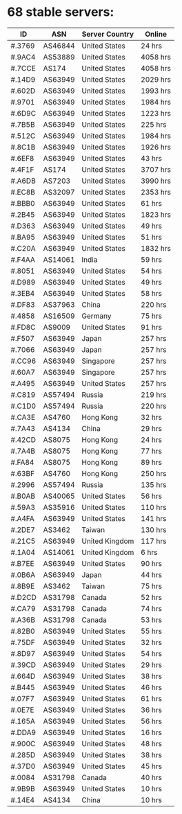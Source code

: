 # 68 stable servers:

| ID | ASN | Server Country | Online |
| ------ | ------ | ------ | ------ |
| #.3769 | AS46844 | United States | 24 hrs |
| #.9AC4 | AS53889 | United States | 4058 hrs |
| #.7CCE | AS174 | United States | 4058 hrs |
| #.14D9 | AS63949 | United States | 2029 hrs |
| #.602D | AS63949 | United States | 1993 hrs |
| #.9701 | AS63949 | United States | 1984 hrs |
| #.6D9C | AS63949 | United States | 1223 hrs |
| #.7B5B | AS63949 | United States | 225 hrs |
| #.512C | AS63949 | United States | 1984 hrs |
| #.8C1B | AS63949 | United States | 1926 hrs |
| #.6EF8 | AS63949 | United States | 43 hrs |
| #.4F1F | AS174 | United States | 3707 hrs |
| #.A6DB | AS7203 | United States | 3990 hrs |
| #.EC8B | AS32097 | United States | 2353 hrs |
| #.BBB0 | AS63949 | United States | 61 hrs |
| #.2B45 | AS63949 | United States | 1823 hrs |
| #.D363 | AS63949 | United States | 49 hrs |
| #.BA95 | AS63949 | United States | 51 hrs |
| #.C20A | AS63949 | United States | 1832 hrs |
| #.F4AA | AS14061 | India | 59 hrs |
| #.8051 | AS63949 | United States | 54 hrs |
| #.D989 | AS63949 | United States | 49 hrs |
| #.3EB4 | AS63949 | United States | 58 hrs |
| #.DF83 | AS37963 | China | 220 hrs |
| #.4858 | AS16509 | Germany | 75 hrs |
| #.FD8C | AS9009 | United States | 91 hrs |
| #.F507 | AS63949 | Japan | 257 hrs |
| #.7066 | AS63949 | Japan | 257 hrs |
| #.CC96 | AS63949 | Singapore | 257 hrs |
| #.60A7 | AS63949 | Singapore | 257 hrs |
| #.A495 | AS63949 | United States | 257 hrs |
| #.C819 | AS57494 | Russia | 219 hrs |
| #.C1D0 | AS57494 | Russia | 220 hrs |
| #.CA3E | AS4760 | Hong Kong | 32 hrs |
| #.7A43 | AS4134 | China | 29 hrs |
| #.42CD | AS8075 | Hong Kong | 24 hrs |
| #.7A4B | AS8075 | Hong Kong | 77 hrs |
| #.FA84 | AS8075 | Hong Kong | 89 hrs |
| #.63BF | AS4760 | Hong Kong | 250 hrs |
| #.2996 | AS57494 | Russia | 135 hrs |
| #.B0AB | AS40065 | United States | 56 hrs |
| #.59A3 | AS35916 | United States | 110 hrs |
| #.A4FA | AS63949 | United States | 141 hrs |
| #.2DE7 | AS3462 | Taiwan | 130 hrs |
| #.21C5 | AS63949 | United Kingdom | 117 hrs |
| #.1A04 | AS14061 | United Kingdom | 6 hrs |
| #.B7EE | AS63949 | United States | 90 hrs |
| #.0B6A | AS63949 | Japan | 44 hrs |
| #.8B9E | AS3462 | Taiwan | 75 hrs |
| #.D2CD | AS31798 | Canada | 52 hrs |
| #.CA79 | AS31798 | Canada | 74 hrs |
| #.A36B | AS31798 | Canada | 53 hrs |
| #.82B0 | AS63949 | United States | 55 hrs |
| #.75DF | AS63949 | United States | 32 hrs |
| #.8D97 | AS63949 | United States | 54 hrs |
| #.39CD | AS63949 | United States | 29 hrs |
| #.664D | AS63949 | United States | 38 hrs |
| #.B445 | AS63949 | United States | 46 hrs |
| #.07F7 | AS63949 | United States | 61 hrs |
| #.0E7E | AS63949 | United States | 36 hrs |
| #.165A | AS63949 | United States | 56 hrs |
| #.DDA9 | AS63949 | United States | 16 hrs |
| #.900C | AS63949 | United States | 48 hrs |
| #.285D | AS63949 | United States | 38 hrs |
| #.37D0 | AS63949 | United States | 45 hrs |
| #.0084 | AS31798 | Canada | 40 hrs |
| #.9B9B | AS63949 | United States | 10 hrs |
| #.14E4 | AS4134 | China | 10 hrs |

